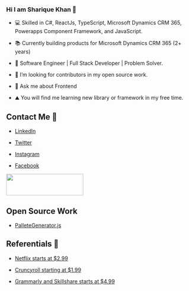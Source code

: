 ### Hi I am Sharique Khan 👋
- 💻 Skilled in C#, ReactJs, TypeScript, Microsoft Dynamics CRM 365, Powerapps Component Framework, and JavaScript.

- 📚 Currently building products for Microsoft Dynamics CRM 365 (2+ years)

- 💪 Software Engineer | Full Stack Developer | Problem Solver.

- 👯 I’m looking for contributors in my open source work.

- 💬 Ask me about Frontend

- ⛰️ You will find me learning new library or framework in my free time.

## Contact Me :man:

- [LinkedIn](https://www.linkedin.com/in/sharique-khan-673551159/)

- [Twitter](https://twitter.com/Sharique_khan_)

- [Instagram](https://www.instagram.com/shariquepathan)

- [Facebook](https://www.facebook.com/shariqueofficial)

<a href="https://stackoverflow.com/users/10225494/sharique-khan"><img src="https://stackoverflow.com/users/flair/10225494.png?theme=dark" width="208" height="58" alt="" title="Sharique Khan at Stack Overflow"></a>

## Open Source Work

- [PalleteGenerator.js](https://shariquekhan1997.github.io/PaletteGenerator.js/)

## Referentials 🤝

- [Netflix starts at $2.99](https://accountbot.io/ref/bf94358f-3476-9776-d501-9e8508690425)

- [Cruncyroll starting at $1.99](https://accountbot.io/ref/bf94358f-3476-9776-d501-9e8508690425)

- [Grammarly and Skillshare starts at $4.99](https://accountbot.io/ref/bf94358f-3476-9776-d501-9e8508690425)

